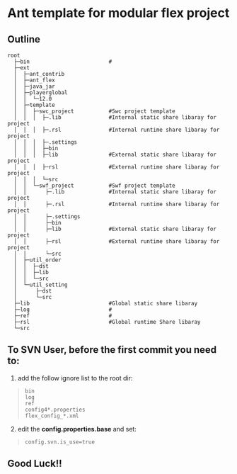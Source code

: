 # Ant template for modular flex project

## Outline

```
root
  ├─bin                         #
  ├─ext
  │  ├─ant_contrib
  │  ├─ant_flex
  │  ├─java_jar
  │  ├─playerglobal
  │  │  └─12.0
  │  ├─template
  │  │  ├─swc_project           #Swc project template
  │  │  │  ├─.lib               #Internal static share libaray for project
  │  │  │  ├─.rsl               #Internal runtime share libaray for project
  │  │  │  ├─.settings
  │  │  │  ├─bin
  │  │  │  ├─lib                #External static share libaray for project
  │  │  │  ├─rsl                #External runtime share libaray for project
  │  │  │  └─src
  │  │  └─swf_project           #Swf project template
  │  │      ├─.lib              #Internal static share libaray for project
  │  │      ├─.rsl              #Internal runtime share libaray for project
  │  │      ├─.settings
  │  │      ├─bin
  │  │      ├─lib               #External static share libaray for project
  │  │      ├─rsl               #External runtime share libaray for project
  │  │      └─src
  │  ├─util_order
  │  │  ├─dst
  │  │  ├─lib
  │  │  └─src
  │  └─util_setting
  │      ├─dst
  │      └─src
  ├─lib                         #Global static share libaray
  ├─log                         #
  ├─ref                         #
  ├─rsl                         #Global runtime Share libaray
  └─src
```

## To SVN User, before the first commit you need to:

1. add the follow ignore list to the root dir:

> ```
> bin
> log
> ref
> config4*.properties
> flex_config_*.xml
> ```

2. edit the **config.properties.base** and set:

> ```
> config.svn.is_use=true
> ```

## Good Luck!!
